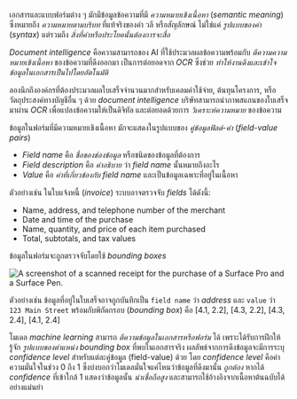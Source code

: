 
เอกสารและแบบฟอร์มต่าง ๆ มักมีข้อมูลข้อความที่มี _ความหมายเชิงเนื้อหา_ (_semantic meaning_) ซึ่งหมายถึง _ความหมายตามบริบท_ ที่แท้จริงของคำ วลี หรือสัญลักษณ์ ไม่ใช่แค่ _รูปแบบของคำ_ (_syntax_) แต่รวมถึง _สิ่งที่คำหรือประโยคนั้นต้องการจะสื่อ_

_Document intelligence_ คือความสามารถของ AI ที่ใช้ประมวลผลข้อความพร้อมกับ _ตีความความหมายเชิงเนื้อหา_ ของข้อความที่ดึงออกมา เป็นการต่อยอดจาก _OCR_ ซึ่งช่วย _ทำให้งานดึงและเข้าใจข้อมูลในเอกสารเป็นไปโดยอัตโนมัติ_

ลองนึกถึงองค์กรที่ต้องประมวลผลใบเสร็จจำนวนมากสำหรับเคลมค่าใช้จ่าย, ต้นทุนโครงการ, หรือวัตถุประสงค์ทางบัญชีอื่น ๆ ด้วย _document intelligence_ บริษัทสามารถนำภาพสแกนของใบเสร็จมาผ่าน _OCR_ เพื่อแปลงข้อความให้เป็นดิจิทัล และต่อยอดด้วยการ _วิเคราะห์ความหมาย_ ของข้อความ

ข้อมูลในฟอร์มที่มีความหมายเชิงเนื้อหา มักจะแสดงในรูปแบบของ _คู่ข้อมูลฟิลด์-ค่า_ (_field-value pairs_)

- _Field name_ คือ _ชื่อของช่องข้อมูล_ หรือชนิดของข้อมูลที่ต้องการ
- _Field description_ คือ _คำอธิบาย_ ว่า _field name_ นั้นหมายถึงอะไร
- _Value_ คือ _ค่าที่เกี่ยวข้องกับ field name_ และเป็นข้อมูลเฉพาะที่อยู่ในเนื้อหา

ตัวอย่างเช่น ในใบแจ้งหนี้ (_invoice_) ระบบอาจตรวจจับ _fields_ ได้ดังนี้:

- Name, address, and telephone number of the merchant
- Date and time of the purchase
- Name, quantity, and price of each item purchased
- Total, subtotals, and tax values

ข้อมูลในฟอร์มจะถูกตรวจจับโดยใช้ _bounding boxes_ 

![A screenshot of a scanned receipt for the purchase of a Surface Pro and a Surface Pen.](https://learn.microsoft.com/en-us/training/wwl-data-ai/introduction-information-extraction/media/contoso-receipt.png)


ตัวอย่างเช่น ข้อมูลที่อยู่ในใบเสร็จอาจถูกบันทึกเป็น `field name` ว่า _address_ และ `value` ว่า `123 Main Street` พร้อมกับพิกัดกรอบ (_bounding box_) คือ [4.1, 2.2], [4.3, 2.2], [4.3, 2.4], [4.1, 2.4] 

โมเดล _machine learning_ สามารถ _ตีความข้อมูลในเอกสารหรือฟอร์ม_ ได้ เพราะได้รับการฝึกให้รู้จัก _รูปแบบของตำแหน่ง bounding box_ ที่พบในเอกสารจริง ผลลัพธ์จากการดึงข้อมูลจะมีการระบุ _confidence level_ สำหรับแต่ละคู่ข้อมูล (field-value) ด้วย โดย _confidence level_ คือค่าความมั่นใจในช่วง 0 ถึง 1 ซึ่งบ่งบอกว่าโมเดลมั่นใจแค่ไหนว่าข้อมูลที่ดึงมานั้น _ถูกต้อง_ หากได้ _confidence_ ที่เข้าใกล้ 1 แสดงว่าข้อมูลนั้น _น่าเชื่อถือสูง_ และสามารถใช้อ้างอิงจากเนื้อหาต้นฉบับได้อย่างแม่นยำ
